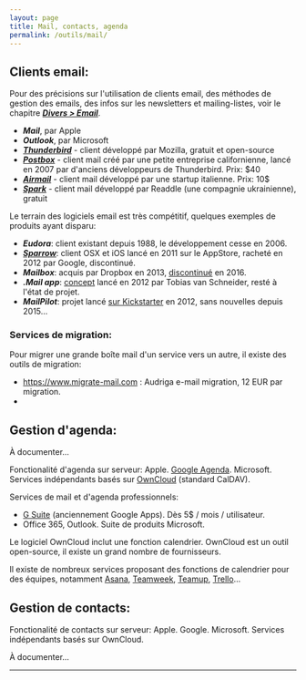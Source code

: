 ```yaml
---
layout: page
title: Mail, contacts, agenda
permalink: /outils/mail/
---
```


## Clients email:

Pour des précisions sur l'utilisation de clients email, des méthodes de gestion des emails, des infos sur les newsletters et mailing-listes, voir le chapitre ***[Divers > Email](/divers/email/)***.

- ***Mail***, par Apple
- ***Outlook***, par Microsoft
- ***[Thunderbird](https://www.mozilla.org/fr/thunderbird/)*** - client développé par Mozilla, gratuit et open-source
- ***[Postbox](https://www.postbox-inc.com/)*** - client mail créé par une petite entreprise californienne, lancé en 2007 par d'anciens développeurs de Thunderbird. Prix: $40
- ***[Airmail](http://airmailapp.com/)*** - client mail développé par une startup italienne. Prix:  10$
- ***[Spark](https://sparkmailapp.com/)*** - client mail développé par Readdle (une compagnie ukrainienne), gratuit

Le terrain des logiciels email est très compétitif, quelques exemples de produits ayant disparu:

- ***Eudora***: client existant depuis 1988, le développement cesse en 2006.
- ***[Sparrow](https://en.wikipedia.org/wiki/Sparrow_(email_client))***: client OSX et iOS lancé en 2011 sur le AppStore, racheté en 2012 par Google, discontinué.
- ***Mailbox***: acquis par Dropbox en 2013, [discontinué](https://blogs.dropbox.com/dropbox/2015/12/saying-goodbye-to-carousel-and-mailbox/) en 2016.
- ***.Mail app***: [concept](https://web.archive.org/web/20130502154729/http://www.vanschneider.com/work/mail/) lancé en 2012 par Tobias van Schneider, resté à l'état de projet.
- ***MailPilot***: projet lancé [sur Kickstarter](https://www.kickstarter.com/projects/1380180715/mail-pilot-email-reimagined) en 2012, sans nouvelles depuis 2015...

### Services de migration:

Pour migrer une grande boîte mail d'un service vers un autre, il existe des outils de migration:

* https://www.migrate-mail.com : Audriga e-mail migration, 12 EUR par migration.
* 

## Gestion d'agenda:

À documenter...

Fonctionalité d'agenda sur serveur: Apple. [Google Agenda](https://fr.wikipedia.org/wiki/Google_Agenda). Microsoft. Services indépendants basés sur [OwnCloud](https://owncloud.org/) (standard CalDAV).

Services de mail et d'agenda professionnels:

* [G Suite](https://gsuite.google.com/pricing.html) (anciennement Google Apps). Dès 5$ / mois / utilisateur.
* Office 365, Outlook. Suite de produits Microsoft.

Le logiciel OwnCloud inclut une fonction calendrier. OwnCloud est un outil open-source, il existe un grand nombre de fournisseurs.

Il existe de nombreux services proposant des fonctions de calendrier pour des équipes, notamment [Asana](https://asana.com), [Teamweek](https://teamweek.com/), [Teamup](https://www.teamup.com/), [Trello](https://trello.com)...

## Gestion de contacts:

Fonctionalité de contacts sur serveur: Apple. Google. Microsoft. Services indépendants basés sur OwnCloud.

À documenter...

***